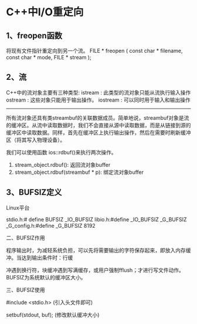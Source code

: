 # C++中I/O重定向

## 1、freopen函数
将现有文件指针重定向到另一个流。
FILE * freopen ( const char * filename, const char * mode, FILE * stream );

## 2、流
C++中的流对象主要有三种类型:
istream : 此类型的流对象只能从流执行输入操作
ostream : 这些对象只能用于输出操作。
iostream : 可以同时用于输入和输出操作

---
所有流对象还具有类streambuf的关联数据成员。简单地说，streambuf对象是流的缓冲区。从流中读取数据时，我们不会直接从源中读取数据，而是从链接到源的缓冲区中读取数据。同样，首先在缓冲区上执行输出操作，然后在需要时刷新缓冲区（将其写入物理设备）。

我们可以使用函数 ios::rdbuf()来执行两次操作。
1) stream_object.rdbuf(): 返回流对象buffer
2) stream_object.rdbuf(streambuf * p): 绑定流对象buffer

## 3、BUFSIZ定义
Linux平台

   stdio.h:# define BUFSIZ _IO_BUFSIZ
   libio.h:#define _IO_BUFSIZ _G_BUFSIZ
   _G_config.h:#define _G_BUFSIZ 8192

二、BUFSIZ作用

   程序输出时，为减轻系统负担，可以先将需要输出的字符保存起来，即放入内存缓冲。当达到输出条件时：行缓

冲遇到换行符，块缓冲遇到写满缓存，或用户强制fflush；才进行写文件动作。BUFSIZ为系统默认的缓冲区大小。

三、BUFSIZ使用

   #include <stdio.h> (引入头文件即可)

   setbuf(stdout, buf); (修改默认缓冲大小)
